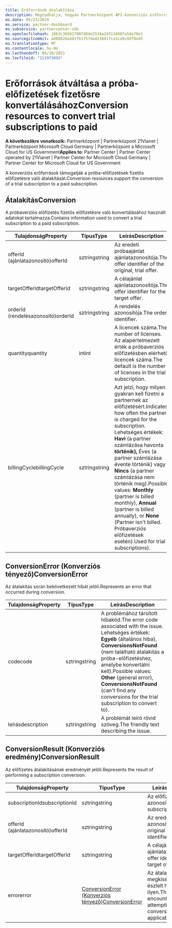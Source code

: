 ```yaml
---
title: Erőforrások átalakítása
description: Megtudhatja, hogyan Partnerközpont API-konverziós erőforrások használatával a próba-előfizetések fizetős előfizetésre konvertálásához.
ms.date: 05/23/2019
ms.service: partner-dashboard
ms.subservice: partnercenter-sdk
ms.openlocfilehash: 1863c365627807d8de2534a2d3116807a5de70e1
ms.sourcegitcommit: ad8082bee01fb1f57da423b417ca1ca9c0df8e45
ms.translationtype: MT
ms.contentlocale: hu-HU
ms.lasthandoff: 06/10/2021
ms.locfileid: "111973893"
---
```

# <a name="conversion-resources-to-convert-trial-subscriptions-to-paid"></a><span data-ttu-id="cae67-103">Erőforrások átváltása a próba-előfizetések fizetősre konvertálásához</span><span class="sxs-lookup"><span data-stu-id="cae67-103">Conversion resources to convert trial subscriptions to paid</span></span>

<span data-ttu-id="cae67-104">**A következőkre vonatkozik:** Partnerközpont | Partnerközpont 21Vianet | Partnerközpont Microsoft Cloud Germany | Partnerközpont a Microsoft Cloud for US Government</span><span class="sxs-lookup"><span data-stu-id="cae67-104">**Applies to**: Partner Center | Partner Center operated by 21Vianet | Partner Center for Microsoft Cloud Germany | Partner Center for Microsoft Cloud for US Government</span></span>

<span data-ttu-id="cae67-105">A konverziós erőforrások támogatják a próba-előfizetések fizetős előfizetésre való átalakítását.</span><span class="sxs-lookup"><span data-stu-id="cae67-105">Conversion resources support the conversion of a trial subscription to a paid subscription.</span></span>

## <a name="conversion"></a><span data-ttu-id="cae67-106">Átalakítás</span><span class="sxs-lookup"><span data-stu-id="cae67-106">Conversion</span></span>

<span data-ttu-id="cae67-107">A próbaverziós előfizetés fizetős előfizetésre való konvertálásához használt adatokat tartalmazza.</span><span class="sxs-lookup"><span data-stu-id="cae67-107">Contains information used to convert a trial subscription to a paid subscription.</span></span>

| <span data-ttu-id="cae67-108">Tulajdonság</span><span class="sxs-lookup"><span data-stu-id="cae67-108">Property</span></span> | <span data-ttu-id="cae67-109">Típus</span><span class="sxs-lookup"><span data-stu-id="cae67-109">Type</span></span> | <span data-ttu-id="cae67-110">Leírás</span><span class="sxs-lookup"><span data-stu-id="cae67-110">Description</span></span> |
| -------- | ---- | ----------- |
| <span data-ttu-id="cae67-111">offerId (ajánlatazonosító)</span><span class="sxs-lookup"><span data-stu-id="cae67-111">offerId</span></span> | <span data-ttu-id="cae67-112">sztring</span><span class="sxs-lookup"><span data-stu-id="cae67-112">string</span></span> | <span data-ttu-id="cae67-113">Az eredeti próbaajánlat ajánlatazonosítója.</span><span class="sxs-lookup"><span data-stu-id="cae67-113">The offer identifier of the original, trial offer.</span></span> |
| <span data-ttu-id="cae67-114">targetOfferId</span><span class="sxs-lookup"><span data-stu-id="cae67-114">targetOfferId</span></span> | <span data-ttu-id="cae67-115">sztring</span><span class="sxs-lookup"><span data-stu-id="cae67-115">string</span></span> | <span data-ttu-id="cae67-116">A célajánlat ajánlatazonosítója.</span><span class="sxs-lookup"><span data-stu-id="cae67-116">The offer identifier for the target offer.</span></span> |
| <span data-ttu-id="cae67-117">orderId (rendelésazonosító)</span><span class="sxs-lookup"><span data-stu-id="cae67-117">orderId</span></span> | <span data-ttu-id="cae67-118">sztring</span><span class="sxs-lookup"><span data-stu-id="cae67-118">string</span></span> | <span data-ttu-id="cae67-119">A rendelés azonosítója.</span><span class="sxs-lookup"><span data-stu-id="cae67-119">The order identifier.</span></span> |
| <span data-ttu-id="cae67-120">quantity</span><span class="sxs-lookup"><span data-stu-id="cae67-120">quantity</span></span> | <span data-ttu-id="cae67-121">int</span><span class="sxs-lookup"><span data-stu-id="cae67-121">int</span></span> | <span data-ttu-id="cae67-122">A licencek száma.</span><span class="sxs-lookup"><span data-stu-id="cae67-122">The number of licenses.</span></span> <span data-ttu-id="cae67-123">Az alapértelmezett érték a próbaverziós előfizetésben elérhető licencek száma.</span><span class="sxs-lookup"><span data-stu-id="cae67-123">The default is the number of licenses in the trial subscription.</span></span> |
| <span data-ttu-id="cae67-124">billingCycle</span><span class="sxs-lookup"><span data-stu-id="cae67-124">billingCycle</span></span> | <span data-ttu-id="cae67-125">sztring</span><span class="sxs-lookup"><span data-stu-id="cae67-125">string</span></span> | <span data-ttu-id="cae67-126">Azt jelzi, hogy milyen gyakran kell fizetni a partnernek az előfizetésért.</span><span class="sxs-lookup"><span data-stu-id="cae67-126">Indicates how often the partner is charged for the subscription.</span></span> <span data-ttu-id="cae67-127">Lehetséges értékek: **Havi** (a partner számlázása havonta **történik),** Éves (a partner számlázása évente történik) vagy **Nincs** (a partner számlázása nem történik meg).</span><span class="sxs-lookup"><span data-stu-id="cae67-127">Possible values: **Monthly** (partner is billed monthly), **Annual** (partner is billed annually), or **None** (Partner isn't billed.</span></span> <span data-ttu-id="cae67-128">Próbaverziós előfizetések esetén).</span><span class="sxs-lookup"><span data-stu-id="cae67-128">Used for trial subscriptions).</span></span> |

## <a name="conversionerror"></a><span data-ttu-id="cae67-129">ConversionError (Konverziós tényező)</span><span class="sxs-lookup"><span data-stu-id="cae67-129">ConversionError</span></span>

<span data-ttu-id="cae67-130">Az átalakítás során bekövetkezett hibát jelöli.</span><span class="sxs-lookup"><span data-stu-id="cae67-130">Represents an error that occurred during conversion.</span></span>

| <span data-ttu-id="cae67-131">Tulajdonság</span><span class="sxs-lookup"><span data-stu-id="cae67-131">Property</span></span> | <span data-ttu-id="cae67-132">Típus</span><span class="sxs-lookup"><span data-stu-id="cae67-132">Type</span></span> | <span data-ttu-id="cae67-133">Leírás</span><span class="sxs-lookup"><span data-stu-id="cae67-133">Description</span></span> |
| -------- | ---- | ----------- |
| <span data-ttu-id="cae67-134">code</span><span class="sxs-lookup"><span data-stu-id="cae67-134">code</span></span> | <span data-ttu-id="cae67-135">sztring</span><span class="sxs-lookup"><span data-stu-id="cae67-135">string</span></span> | <span data-ttu-id="cae67-136">A problémához társított hibakód.</span><span class="sxs-lookup"><span data-stu-id="cae67-136">The error code associated with the issue.</span></span> <span data-ttu-id="cae67-137">Lehetséges értékek: **Egyéb** (általános hiba), **ConversionsNotFound** (nem található átalakítás a próba-előfizetéshez, amelybe konvertálni kell).</span><span class="sxs-lookup"><span data-stu-id="cae67-137">Possible values: **Other** (general error), **ConversionsNotFound** (can't find any conversions for the trial subscription to convert to).</span></span>
| <span data-ttu-id="cae67-138">leírás</span><span class="sxs-lookup"><span data-stu-id="cae67-138">description</span></span> | <span data-ttu-id="cae67-139">sztring</span><span class="sxs-lookup"><span data-stu-id="cae67-139">string</span></span> | <span data-ttu-id="cae67-140">A problémát leíró rövid szöveg.</span><span class="sxs-lookup"><span data-stu-id="cae67-140">The friendly text describing the issue.</span></span> |

## <a name="conversionresult"></a><span data-ttu-id="cae67-141">ConversionResult (Konverziós eredmény)</span><span class="sxs-lookup"><span data-stu-id="cae67-141">ConversionResult</span></span>

<span data-ttu-id="cae67-142">Az előfizetés átalakításának eredményét jelöli.</span><span class="sxs-lookup"><span data-stu-id="cae67-142">Represents the result of performing a subscription conversion.</span></span>

| <span data-ttu-id="cae67-143">Tulajdonság</span><span class="sxs-lookup"><span data-stu-id="cae67-143">Property</span></span>       | <span data-ttu-id="cae67-144">Típus</span><span class="sxs-lookup"><span data-stu-id="cae67-144">Type</span></span>                                | <span data-ttu-id="cae67-145">Leírás</span><span class="sxs-lookup"><span data-stu-id="cae67-145">Description</span></span>                                                            |
|----------------|-------------------------------------|------------------------------------------------------------------------|
| <span data-ttu-id="cae67-146">subscriptionId</span><span class="sxs-lookup"><span data-stu-id="cae67-146">subscriptionId</span></span> | <span data-ttu-id="cae67-147">sztring</span><span class="sxs-lookup"><span data-stu-id="cae67-147">string</span></span>                              | <span data-ttu-id="cae67-148">Az előfizetés azonosítója.</span><span class="sxs-lookup"><span data-stu-id="cae67-148">The subscription identifier.</span></span>                                           |
| <span data-ttu-id="cae67-149">offerId (ajánlatazonosító)</span><span class="sxs-lookup"><span data-stu-id="cae67-149">offerId</span></span>        | <span data-ttu-id="cae67-150">sztring</span><span class="sxs-lookup"><span data-stu-id="cae67-150">string</span></span>                              | <span data-ttu-id="cae67-151">Az eredeti ajánlat azonosítója.</span><span class="sxs-lookup"><span data-stu-id="cae67-151">The original offer identifier.</span></span>                                         |
| <span data-ttu-id="cae67-152">targetOfferId</span><span class="sxs-lookup"><span data-stu-id="cae67-152">targetOfferId</span></span>  | <span data-ttu-id="cae67-153">sztring</span><span class="sxs-lookup"><span data-stu-id="cae67-153">string</span></span>                              | <span data-ttu-id="cae67-154">A célajánlat ajánlatazonosítója.</span><span class="sxs-lookup"><span data-stu-id="cae67-154">The offer identifier for the target offer.</span></span>                             |
| <span data-ttu-id="cae67-155">error</span><span class="sxs-lookup"><span data-stu-id="cae67-155">error</span></span>          | [<span data-ttu-id="cae67-156">ConversionError (Konverziós tényező)</span><span class="sxs-lookup"><span data-stu-id="cae67-156">ConversionError</span></span>](#conversionerror) | <span data-ttu-id="cae67-157">Az átalakítás megkísérlése során észlelt hiba, ha van ilyen.</span><span class="sxs-lookup"><span data-stu-id="cae67-157">The error encountered while attempting the conversion, if applicable.</span></span> |